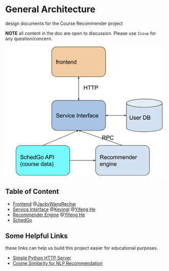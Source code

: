 # General Architecture

design documents for the Course Recommender project

**NOTE** all content in the doc are open to discussion. Please use `Issue` for any question/concern.

![arch](./img/arch.png)



## Table of Content

* [Frontend](./Frontend.md) @[JackyWangRechar ](https://github.com/JackyWangRechar)
* [Service Interface](./ServiceInterface.md) @[Keyingl](https://github.com/Keyingl) @[Yifeng He](https://github.com/EYH0602)
* [Recommender Engine](./RecommenderEngine.md) @[Yifeng He](https://github.com/EYH0602)
* [SchedGo](https://schedgo.com/)

## Some Helpful Links

these links can help us build this project easier for educational purposes.

* [Simple Python HTTP Server](https://stackoverflow.com/questions/33652679/create-a-simplehttpserver-to-use-the-python-code-as-api)
* [Cosine Similarity for NLP Recommendation](https://towardsdatascience.com/using-cosine-similarity-to-build-a-movie-recommendation-system-ae7f20842599)

